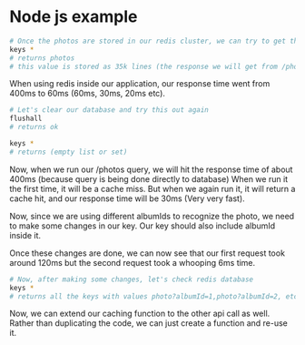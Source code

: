 # Node js example

```bash
# Once the photos are stored in our redis cluster, we can try to get them using following command
keys *
# returns photos
# this value is stored as 35k lines (the response we will get from /photos)
```

When using redis inside our application, our response time went from 400ms to 60ms (60ms, 30ms, 20ms etc).

```bash
# Let's clear our database and try this out again
flushall
# returns ok

keys *
# returns (empty list or set)
```

Now, when we run our /photos query, we will hit the response time of about 400ms (because query is being done directly to database)
When we run it the first time, it will be a cache miss. But when we again run it, it will return a cache hit, and our response time will be 30ms (Very very fast).

Now, since we are using different albumIds to recognize the photo, we need to make some changes in our key.
Our key should also include albumId inside it.

Once these changes are done, we can now see that our first request took around 120ms but the second request took a whooping 6ms time.


```bash
# Now, after making some changes, let's check redis database
keys *
# returns all the keys with values photo?albumId=1,photo?albumId=2, etc 
```

Now, we can extend our caching function to the other api call as well.
Rather than duplicating the code, we can just create a function and re-use it.